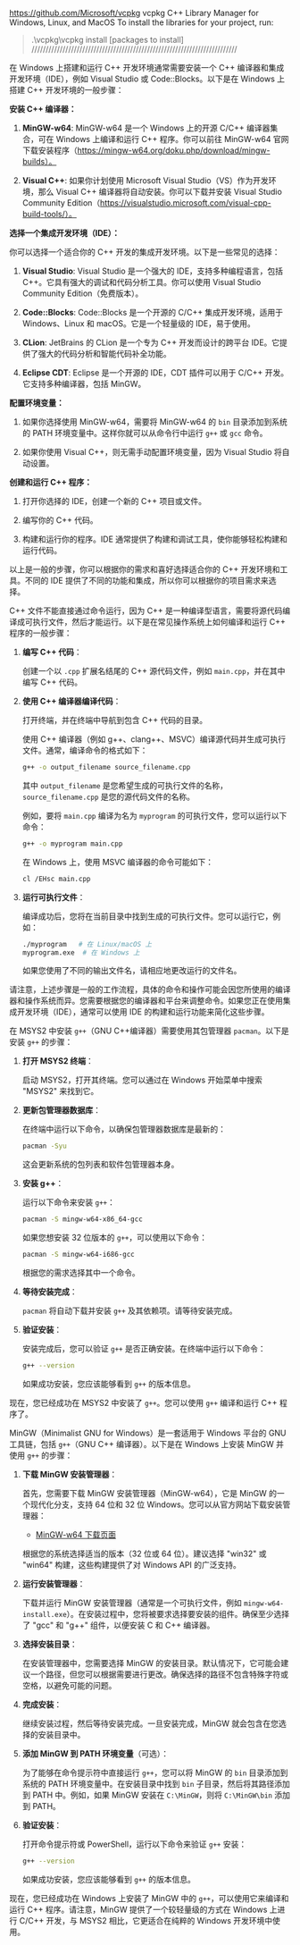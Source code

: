 

https://github.com/Microsoft/vcpkg
vcpkg  C++ Library Manager for Windows, Linux, and MacOS
To install the libraries for your project, run:
> .\vcpkg\vcpkg install [packages to install]
/////////////////////////////////////////////////////////////////////////


在 Windows 上搭建和运行 C++ 开发环境通常需要安装一个 C++ 编译器和集成开发环境（IDE），例如 Visual Studio 或 Code::Blocks。以下是在 Windows 上搭建 C++ 开发环境的一般步骤：

**安装 C++ 编译器：**

1. **MinGW-w64**: MinGW-w64 是一个 Windows 上的开源 C/C++ 编译器集合，可在 Windows 上编译和运行 C++ 程序。你可以前往 MinGW-w64 官网下载安装程序（https://mingw-w64.org/doku.php/download/mingw-builds）。

2. **Visual C++**: 如果你计划使用 Microsoft Visual Studio（VS）作为开发环境，那么 Visual C++ 编译器将自动安装。你可以下载并安装 Visual Studio Community Edition（https://visualstudio.microsoft.com/visual-cpp-build-tools/）。

**选择一个集成开发环境（IDE）：**

你可以选择一个适合你的 C++ 开发的集成开发环境。以下是一些常见的选择：

1. **Visual Studio**: Visual Studio 是一个强大的 IDE，支持多种编程语言，包括 C++。它具有强大的调试和代码分析工具。你可以使用 Visual Studio Community Edition（免费版本）。

2. **Code::Blocks**: Code::Blocks 是一个开源的 C/C++ 集成开发环境，适用于 Windows、Linux 和 macOS。它是一个轻量级的 IDE，易于使用。

3. **CLion**: JetBrains 的 CLion 是一个专为 C++ 开发而设计的跨平台 IDE。它提供了强大的代码分析和智能代码补全功能。

4. **Eclipse CDT**: Eclipse 是一个开源的 IDE，CDT 插件可以用于 C/C++ 开发。它支持多种编译器，包括 MinGW。

**配置环境变量：**

1. 如果你选择使用 MinGW-w64，需要将 MinGW-w64 的 `bin` 目录添加到系统的 PATH 环境变量中。这样你就可以从命令行中运行 `g++` 或 `gcc` 命令。

2. 如果你使用 Visual C++，则无需手动配置环境变量，因为 Visual Studio 将自动设置。

**创建和运行 C++ 程序：**

1. 打开你选择的 IDE，创建一个新的 C++ 项目或文件。

2. 编写你的 C++ 代码。

3. 构建和运行你的程序。IDE 通常提供了构建和调试工具，使你能够轻松构建和运行代码。

以上是一般的步骤，你可以根据你的需求和喜好选择适合你的 C++ 开发环境和工具。不同的 IDE 提供了不同的功能和集成，所以你可以根据你的项目需求来选择。




C++ 文件不能直接通过命令运行，因为 C++ 是一种编译型语言，需要将源代码编译成可执行文件，然后才能运行。以下是在常见操作系统上如何编译和运行 C++ 程序的一般步骤：

1. **编写 C++ 代码**：

   创建一个以 `.cpp` 扩展名结尾的 C++ 源代码文件，例如 `main.cpp`，并在其中编写 C++ 代码。

2. **使用 C++ 编译器编译代码**：

   打开终端，并在终端中导航到包含 C++ 代码的目录。

   使用 C++ 编译器（例如 g++、clang++、MSVC）编译源代码并生成可执行文件。通常，编译命令的格式如下：

   ```bash
   g++ -o output_filename source_filename.cpp
   ```

   其中 `output_filename` 是您希望生成的可执行文件的名称，`source_filename.cpp` 是您的源代码文件的名称。

   例如，要将 `main.cpp` 编译为名为 `myprogram` 的可执行文件，您可以运行以下命令：

   ```bash
   g++ -o myprogram main.cpp
   ```

   在 Windows 上，使用 MSVC 编译器的命令可能如下：

   ```bash
   cl /EHsc main.cpp
   ```

3. **运行可执行文件**：

   编译成功后，您将在当前目录中找到生成的可执行文件。您可以运行它，例如：

   ```bash
   ./myprogram   # 在 Linux/macOS 上
   myprogram.exe  # 在 Windows 上
   ```

   如果您使用了不同的输出文件名，请相应地更改运行的文件名。

请注意，上述步骤是一般的工作流程，具体的命令和操作可能会因您所使用的编译器和操作系统而异。您需要根据您的编译器和平台来调整命令。如果您正在使用集成开发环境（IDE），通常可以使用 IDE 的构建和运行功能来简化这些步骤。





在 MSYS2 中安装 `g++`（GNU C++编译器）需要使用其包管理器 `pacman`。以下是安装 `g++` 的步骤：

1. **打开 MSYS2 终端**：

   启动 MSYS2，打开其终端。您可以通过在 Windows 开始菜单中搜索 "MSYS2" 来找到它。

2. **更新包管理器数据库**：

   在终端中运行以下命令，以确保包管理器数据库是最新的：

   ```bash
   pacman -Syu
   ```

   这会更新系统的包列表和软件包管理器本身。

3. **安装 g++**：

   运行以下命令来安装 `g++`：

   ```bash
   pacman -S mingw-w64-x86_64-gcc
   ```

   如果您想安装 32 位版本的 `g++`，可以使用以下命令：

   ```bash
   pacman -S mingw-w64-i686-gcc
   ```

   根据您的需求选择其中一个命令。

4. **等待安装完成**：

   `pacman` 将自动下载并安装 `g++` 及其依赖项。请等待安装完成。

5. **验证安装**：

   安装完成后，您可以验证 `g++` 是否正确安装。在终端中运行以下命令：

   ```bash
   g++ --version
   ```

   如果成功安装，您应该能够看到 `g++` 的版本信息。

现在，您已经成功在 MSYS2 中安装了 `g++`。您可以使用 `g++` 编译和运行 C++ 程序了。




MinGW（Minimalist GNU for Windows）是一套适用于 Windows 平台的 GNU 工具链，包括 `g++`（GNU C++ 编译器）。以下是在 Windows 上安装 MinGW 并使用 `g++` 的步骤：

1. **下载 MinGW 安装管理器**：

   首先，您需要下载 MinGW 安装管理器（MinGW-w64），它是 MinGW 的一个现代化分支，支持 64 位和 32 位 Windows。您可以从官方网站下载安装管理器：

   - [MinGW-w64 下载页面](https://mingw-w64.org/doku.php/download)

   根据您的系统选择适当的版本（32 位或 64 位）。建议选择 "win32" 或 "win64" 构建，这些构建提供了对 Windows API 的广泛支持。

2. **运行安装管理器**：

   下载并运行 MinGW 安装管理器（通常是一个可执行文件，例如 `mingw-w64-install.exe`）。在安装过程中，您将被要求选择要安装的组件。确保至少选择了 "gcc" 和 "g++" 组件，以便安装 C 和 C++ 编译器。

3. **选择安装目录**：

   在安装管理器中，您需要选择 MinGW 的安装目录。默认情况下，它可能会建议一个路径，但您可以根据需要进行更改。确保选择的路径不包含特殊字符或空格，以避免可能的问题。

4. **完成安装**：

   继续安装过程，然后等待安装完成。一旦安装完成，MinGW 就会包含在您选择的安装目录中。

5. **添加 MinGW 到 PATH 环境变量**（可选）：

   为了能够在命令提示符中直接运行 `g++`，您可以将 MinGW 的 `bin` 目录添加到系统的 PATH 环境变量中。在安装目录中找到 `bin` 子目录，然后将其路径添加到 PATH 中。例如，如果 MinGW 安装在 `C:\MinGW`，则将 `C:\MinGW\bin` 添加到 PATH。

6. **验证安装**：

   打开命令提示符或 PowerShell，运行以下命令来验证 `g++` 安装：

   ```bash
   g++ --version
   ```

   如果成功安装，您应该能够看到 `g++` 的版本信息。

现在，您已经成功在 Windows 上安装了 MinGW 中的 `g++`，可以使用它来编译和运行 C++ 程序。请注意，MinGW 提供了一个较轻量级的方式在 Windows 上进行 C/C++ 开发，与 MSYS2 相比，它更适合在纯粹的 Windows 开发环境中使用。
